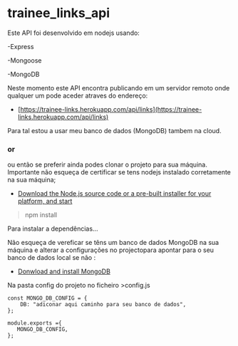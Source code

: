 # trainee_links_api

Este API foi desenvolvido em nodejs usando:

-Express

-Mongoose

-MongoDB


Neste momento este API encontra publicando em um servidor remoto onde qualquer um pode aceder atraves do  endereço:

- [https://trainee-links.herokuapp.com/api/links](https://trainee-links.herokuapp.com/api/links)

Para tal estou a usar meu banco de dados (MongoDB) tambem na cloud.

### or

ou então se preferir ainda podes clonar o projeto para sua máquina. Importante não esqueça de certificar se tens nodejs instalado corretamente na sua máquina;
- [Download the Node.js source code or a pre-built installer for your platform, and start](https://nodejs.org/en/download/)

>npm install

Para instalar a dependências...

Não esqueça de vereficar se têns um banco de dados MongoDB na sua máquina e alterar a configurações no projectopara apontar para o seu banco de dados local se não :

- [Donwload and install MongoDB](https://www.mongodb.com/try/download/community)

Na pasta config do projeto no ficheiro >config.js

```
const MONGO_DB_CONFIG = {
    DB: "adiconar aqui caminho para seu banco de dados",
};

module.exports ={
   MONGO_DB_CONFIG, 
};

```



